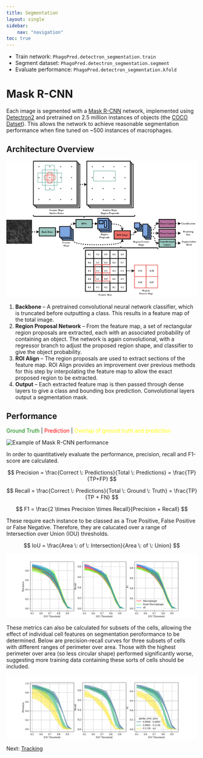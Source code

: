 ```yaml
---
title: Segmentation
layout: single
sidebar: 
    nav: "navigation"
toc: true
---
```

- Train network: `PhagoPred.detectron_segmentation.train`
- Segment dataset: `PhagoPred.detectron_segmentation.segment`
- Evaluate performance: `PhagoPred.detectron_segmentation.kfold`

# Mask R-CNN

Each image is segmented with a [Mask R-CNN](https://arxiv.org/abs/1703.06870) network, implemented using [Detectron2](https://github.com/facebookresearch/detectron2) and pretrained on 2.5 million instances of objects (the [COCO Datset](https://cocodataset.org/#home)). This allows the network to achieve reasonable segmentation performance when fine tuned on ~500 instances of macrophages.

## Architecture Overview

![Mask R-CNN Architecture](images/maskrcnn.png)

1. **Backbone** – A pretrained convolutional neural network classifier, which is truncated before outputting a class.  This results in a  feature map of the total image.
2. **Region Proposal Network** – From the feature map, a set of rectangular region proposals are extracted, each with an associated probability of containing an object. The network is again convolutional, with a regressor branch to adjust the proposed region shape, and classifier to give the object probability.
3. **ROI Align** – The region proposals are used to extract sections of the feature map. ROI Align provides an improvement over previous methods for this step by interpolating the feature map to allow the exact proposed region to be extracted.
4. **Output** – Each extracted feature map is then passed through dense layers to give a class and bounding box prediction. Convolutional layers output a segmentation mask. 

## Performance

<span style= "color: green">Ground Truth</span> \| <span style="color: red">Prediction </span> \| <span style="color: yellow">Overlap of ground truth and prediction</span>

![Example of Mask R-CNN performance](images/maskrcnn_exampleseg.png)

In order to quantitatively evaluate the performance, precision, recall and F1-score are calculated. 

$$
Precision = \frac{Correct \: Predictions}{Total \: Predictions} = \frac{TP}{TP+FP}
$$

$$
Recall = \frac{Correct \: Predictions}{Total \: Ground \: Truth} = \frac{TP}{TP + FN}
$$

$$
F1 = \frac{2 \times Precision \times Recall}{Precision + Recall}
$$

These require each instance to be classed as a True Positive, False Positive or False Negative. Therefore, they are calucated over a range of Intersection over Union (IOU) thresholds.

$$
IoU = \frac{Area \: of \: Intersection}{Area \: of \: Union}
$$

![Mask R-CNN Performance](images/maskrcnn_performance.png)

These metrics can also be calculated for subsets of the cells, allowing the effect of individual cell features on segmentation peroformance to be determined. Below are precision-recall curves for three subsets of cells with different ranges of perimeter over area. Those with the highest perimeter over area (so less circular shape) performed significantly worse, suggesting more training data containing these sorts of cells should be included.

![Perimeter over area](images/perim_over_area_performance.png)

Next: [Tracking](../Tracking/)